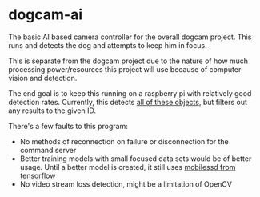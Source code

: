 # dogcam-ai
The basic AI based camera controller for the overall dogcam project. This runs and detects the dog and attempts to keep him in focus.

This is separate from the dogcam project due to the nature of how much processing power/resources this project will use because of computer vision and detection.

The end goal is to keep this running on a raspberry pi with relatively good detection rates. Currently, this detects [all of these objects](https://github.com/tensorflow/models/blob/master/research/object_detection/data/mscoco_label_map.pbtxt), but filters out any results to the given ID.

There's a few faults to this program:

* No methods of reconnection on failure or disconnection for the command server
* Better training models with small focused data sets would be of better usage. Until a better model is created, it still uses [mobilessd from tensorflow](https://github.com/opencv/opencv/wiki/TensorFlow-Object-Detection-API)
* No video stream loss detection, might be a limitation of OpenCV
